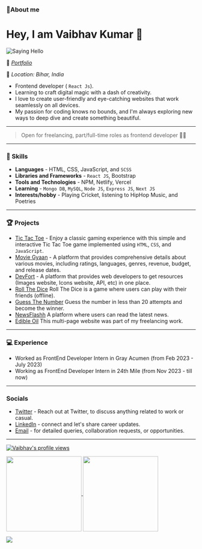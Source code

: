 ### 👋About me
# Hey, I am Vaibhav Kumar 🌟
<img  src="https://media.giphy.com/media/xT0BKpqAaJczduXXJ6/giphy.gif" alt="Saying Hello" />

💪 _[Portfolio](https://kumarvaibhav.vercel.app/)_

📍 _Location: Bihar, India_

 - Frontend developer ( `React Js`).
 - Learning to craft digital magic with a dash of creativity.
 - I love to create user-friendly and eye-catching websites that work seamlessly on all devices.
 - My passion for coding knows no bounds, and I'm always exploring new ways to deep dive and create something beautiful.

---

> Open for freelancing, part/full-time roles as frontend developer 🐱‍🏍

---

### 👀 Skills

- **Languages** - HTML, CSS, JavaScript, and `SCSS`
-  **Libraries and Frameworks** - `React JS`, Bootstrap
-  **Tools and Technologies** - NPM, Netlify, Vercel
-  **Learning** - `Mongo DB`, `MySQL`, `Node JS`, `Express JS`, `Next JS`
- **Interests/hobby** - Playing Cricket, listening to HipHop Music, and Poetries

------

### 🏆 Projects


- [Tic Tac Toe](https://prgvaibhav.github.io/Tic-Tac-Toe/) - Enjoy a classic gaming experience with this simple and interactive Tic Tac Toe game implemented using `HTML`, `CSS`, and `JavaScript`.
 - [Movie Gyaan](https://moviegyaaan.netlify.app/) - A platform that provides comprehensive details about various movies, including ratings, languages, genres, revenue, budget, and release dates.
 - [DevFort](https://devfort.vercel.app/) - A platform that provides web developers to get resources (Images website, Icons website, API, etc) in one place.
 - [Roll The Dice](https://prgvaibhav.github.io/Roll_The_Dice/) Roll The Dice is a game where users can play with their friends (offline).
 - [Guess The Number](https://prgvaibhav.github.io/Guess_the_number/) Guess the number in less than 20 attempts and become the winner.
 -  [NewsFlashh](https://newsflashh.netlify.app/) A platform where users can read the latest news.
 - [Edible Oil](https://prgvaibhav.github.io/Oil-Manufacturing/) This multi-page website was part of my freelancing work.

---

### 💻 Experience 
- Worked as FrontEnd Developer Intern in Gray Acumen (from Feb 2023 - July 2023)
- Working as FrontEnd Developer Intern in 24th Mile (from Nov 2023 - till now)

---

### Socials 
- [Twitter](https://twitter.com/SyntaxError408) - Reach out at Twitter, to discuss anything related to work or casual.
- [LinkedIn](https://www.linkedin.com/in/devxvaibhav) - connect and let's share career updates.
- [Email](mailto:vaibhav.pandey1508@gmail.com) - for detailed queries, collaboration requests, or opportunities.

---
[![Vaibhav's profile views](https://visitcount.itsvg.in/api?id=prgVaibhav&icon=5&color=8)](https://visitcount.itsvg.in)

<a href="https://github.com/anuraghazra/github-readme-stats">
  <img height=200 align="center" src="https://github-readme-stats.vercel.app/api?username=prgVaibhav&show_icons=true&theme=transparent&bg_color=000" />
</a>

<a href="https://github.com/anuraghazra/convoychat">
  <img height=200 align="center" src="https://github-readme-stats.vercel.app/api/top-langs?username=prgVaibhav&langs_count=5&card_width=320&layout=compact&theme=transparent&bg_color=000" />
</a>

![](https://github-readme-streak-stats.herokuapp.com/?user=prgVaibhav&theme=transparent&bg_color=000&hide_border=true)
